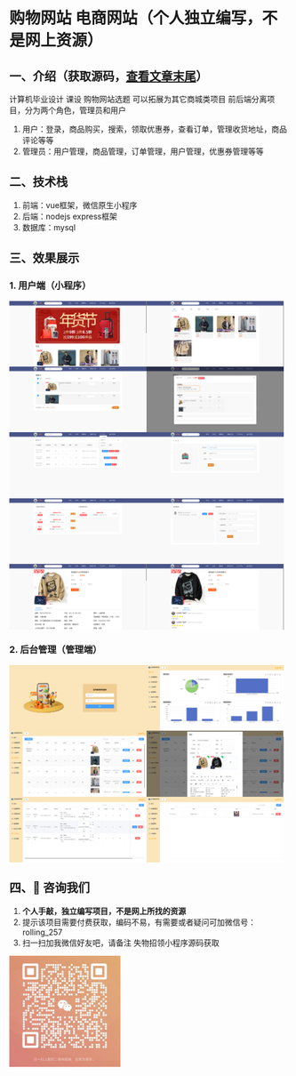 # 购物网站 电商网站（个人独立编写，不是网上资源）

## 一、介绍（获取源码，[查看文章末尾](#四-咨询我们)） 
计算机毕业设计 课设 购物网站选题 可以拓展为其它商城类项目 前后端分离项目，分为两个角色，管理员和用户
 1. 用户：登录，商品购买，搜索，领取优惠券，查看订单，管理收货地址，商品评论等等
 2. 管理员：用户管理，商品管理，订单管理，用户管理，优惠券管理等等

## 二、技术栈
1. 前端：vue框架，微信原生小程序
2. 后端：nodejs express框架
3. 数据库：mysql

## 三、效果展示  
### 1. 用户端（小程序）
<div style="display:flex;">
<img src="./preview/1.png" style="width:49%">
<img src="./preview/2.png" style="width:49%">
</div>

<div style="display:flex;">
<img src="./preview/3.png" style="width:49%">
<img src="./preview/4.png" style="width:49%">
</div>

<div style="display:flex;">
<img src="./preview/5.png" style="width:49%">
<img src="./preview/6.png" style="width:49%">
</div>

<div style="display:flex;">
<img src="./preview/7.png" style="width:49%">
<img src="./preview/8.png" style="width:49%">
</div>

<div style="display:flex;">
<img src="./preview/9.png" style="width:49%">
<img src="./preview/10.png" style="width:49%">
</div>

### 2. 后台管理（管理端）
<div style="display:flex;">
<img src="./preview/11.png" style="width:49%">
<img src="./preview/12.png" style="width:49%">
</div>

<div style="display:flex;">
<img src="./preview/13.png" style="width:49%">
<img src="./preview/14.png" style="width:49%">
</div>

<div style="display:flex;">
<img src="./preview/15.png" style="width:49%">
<img src="./preview/16.png" style="width:49%">
</div>

## 四、🚀 咨询我们
1. **个人手敲，独立编写项目，不是网上所找的资源**
2. 提示该项目需要付费获取，编码不易，有需要或者疑问可加微信号：rolling_257
3. 扫一扫加我微信好友吧，请备注 失物招领小程序源码获取
<img src="./preview/wx.jpg" style="width: 200px;">


